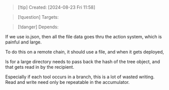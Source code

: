 
>[!tip] Created: [2024-08-23 Fri 11:58]

>[!question] Targets: 

>[!danger] Depends: 

If we use io.json, then all the file data goes thru the action system, which is painful and large.

To do this on a remote chain, it should use a file, and when it gets deployed, 

ls for a large directory needs to pass back the hash of the tree object, and that gets read in by the recipient.

Especially if each tool occurs in a branch, this is a lot of wasted writing.
Read and write need only be repeatable in the accumulator.

